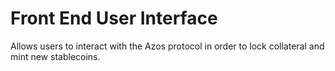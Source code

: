 # Front End User Interface

Allows users to interact with the Azos protocol in order to lock collateral and mint new stablecoins.
